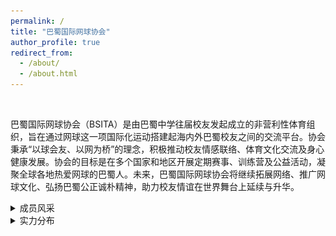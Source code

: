 ```yaml
---
permalink: /
title: "巴蜀国际网球协会"
author_profile: true
redirect_from: 
  - /about/
  - /about.html
---
```


<br/>

巴蜀国际网球协会（BSITA）是由巴蜀中学往届校友发起成立的非营利性体育组织，旨在通过网球这一项国际化运动搭建起海内外巴蜀校友之间的交流平台。协会秉承“以球会友、以网为桥”的理念，积极推动校友情感联络、体育文化交流及身心健康发展。协会的目标是在多个国家和地区开展定期赛事、训练营及公益活动，凝聚全球各地热爱网球的巴蜀人。未来，巴蜀国际网球协会将继续拓展网络、推广网球文化、弘扬巴蜀公正诚朴精神，助力校友情谊在世界舞台上延续与升华。



<details>
<summary>成员风采</summary>  

<img src="/images/GPT.png" width="400">



</details>

<details>
<summary>实力分布</summary>

<img src="/images/BSITA_level.png" width="400">


  
</details>

